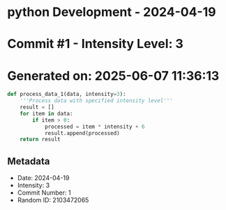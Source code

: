﻿# python Development - 2024-04-19
# Commit #1 - Intensity Level: 3
# Generated on: 2025-06-07 11:36:13
```python
def process_data_1(data, intensity=3):
    '''Process data with specified intensity level'''
    result = []
    for item in data:
        if item > 0:
            processed = item * intensity + 6
            result.append(processed)
    return result
```
## Metadata
- Date: 2024-04-19
- Intensity: 3
- Commit Number: 1
- Random ID: 2103472065
